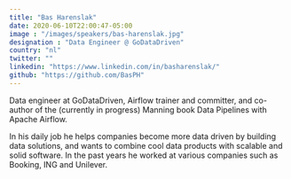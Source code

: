 ```yaml
---
title: "Bas Harenslak"
date: 2020-06-10T22:00:47-05:00
image : "/images/speakers/bas-harenslak.jpg"
designation : "Data Engineer @ GoDataDriven"
country: "nl"
twitter: ""
linkedin: "https://www.linkedin.com/in/basharenslak/"
github: "https://github.com/BasPH"
---
```


Data engineer at GoDataDriven, Airflow trainer and committer, and co-author of the (currently in progress) Manning book Data Pipelines with Apache Airflow.

In his daily job he helps companies become more data driven by building data solutions, and wants to combine cool data products with scalable and solid software. In the past years he worked at various companies such as Booking, ING and Unilever.